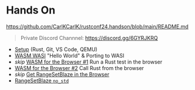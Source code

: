 # Hands On

<https://github.com/CarlKCarlK/rustconf24.handson/blob/main/README.md>

> Private Discord Channnel: <https://discord.gg/6GYRJKRQ>

* [Setup](setup.md) (Rust, Git, VS Code, QEMU)
* [WASM WASI](wasi.md) "Hello World" & Porting to WASI
* *skip* [WASM for the Browser #1](wasm_browser1.md) Run a Rust test in the browser
* [WASM for the Browser #2](wasm_browser2.md) Call Rust from the browser
* *skip* [Get RangeSetBlaze in the Browser](rsb_to_wasm_browser.md)
* [RangeSetBlaze `no_std`](rsb_no_std.md)
